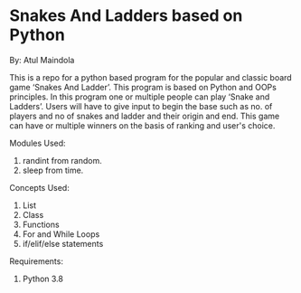 # Snakes And Ladders based on Python
By: Atul Maindola

This is a repo for a python based program for the popular and classic board game ‘Snakes And Ladder’.
This program is based on Python and OOPs principles. 
In this program one or multiple people can play ‘Snake and Ladders’. 
Users will have to give input to begin the base such as no. of players and no of snakes and ladder and their origin and end. 
This game can have or multiple winners on the basis of ranking and user's choice.

Modules Used:

1. randint from random.
2. sleep from time.

Concepts Used:

1. List
2. Class
3. Functions
4. For and While Loops
5. if/elif/else statements

Requirements:

1. Python 3.8
